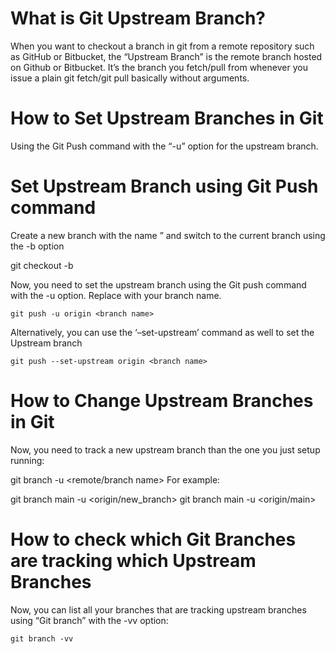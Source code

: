 
# What is Git Upstream Branch?

When you want to checkout a branch in git from a remote repository such as GitHub or Bitbucket, the “Upstream Branch” is the remote branch hosted on Github or Bitbucket. It’s the branch you fetch/pull from whenever you issue a plain git fetch/git pull basically without arguments.

# How to Set Upstream Branches in Git

Using the Git Push command with the “-u” option for the upstream branch.

# Set Upstream Branch using Git Push command

Create a new branch with the name ” and switch to the current branch using the -b option

git checkout -b <branch name>
  
 Now, you need to set the upstream branch using the Git push command with the -u option.  Replace <branch name> with your branch name.
 ```
 git push -u origin <branch name>
  ```
  Alternatively, you can use the ‘–set-upstream’ command as well to set the Upstream branch
  ```
  git push --set-upstream origin <branch name>
  
  ````
  
 # How to Change Upstream Branches in Git

Now, you need to track a new upstream branch than the one you just setup running:

git branch -u <remote/branch name>
For example:

git branch main -u <origin/new_branch>
git branch main -u <origin/main>
  
  # How to check which Git Branches are tracking which Upstream Branches
  
  Now, you can list all your branches that are tracking upstream branches using “Git branch” with the -vv option:
```
git branch -vv
  
```
